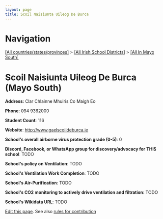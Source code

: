 ```yaml
---
layout: page
title: Scoil Naisiunta Uileog De Burca
---
```

# Navigation

[[All countries/states/provinces]](../../..) > [[All Irish School Districts]](../..) > [[All In Mayo South]](..)

# Scoil Naisiunta Uileog De Burca (Mayo South)

**Address**: Clar Chlainne Mhuiris Co Maigh Eo

**Phone**: 094 9362000

**Student Count**: 116

**Website**: <http://www.gaelscoildeburca.ie>

**School's overall airborne virus protection grade (0-5)**: 0

**Discord, Facebook, or WhatsApp group for discovery/advocacy for THIS school**: TODO

**School's policy on Ventilation**: TODO

**School's Ventilation Work Completion**: TODO

**School's Air-Purification**: TODO

**School's CO2 monitoring to actively drive ventilation and filtration**: TODO

**School's Wikidata URL**: TODO


[Edit this page](https://github.com/ventilate-schools/Ireland/edit/main/./Mayo_South/Scoil_Naisiunta_Uileog_De_Burca.md). See also [rules for contribution](../../../contribution-rules/)